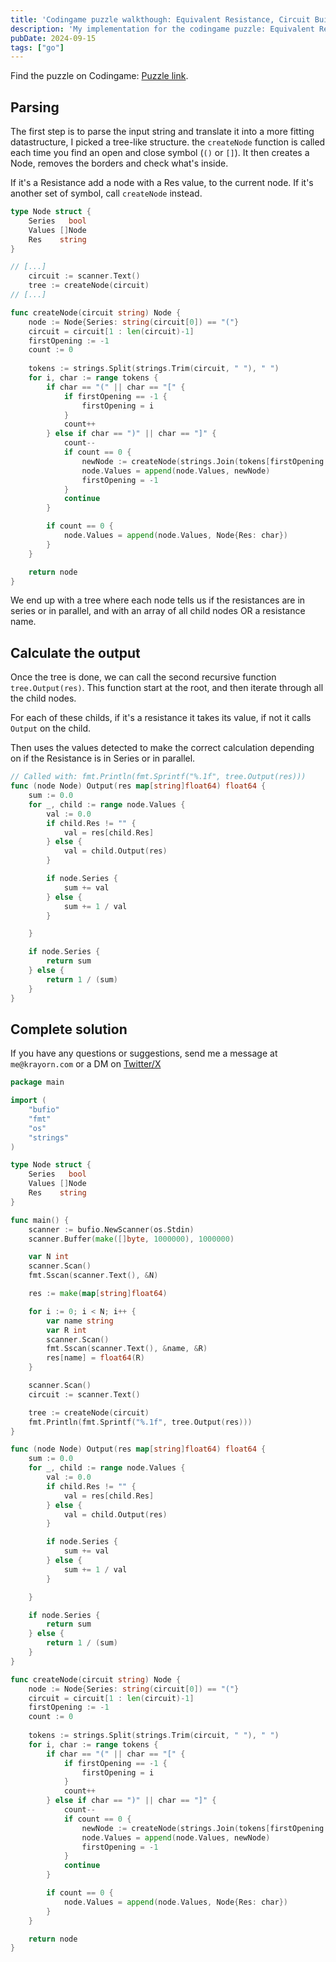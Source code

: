 ```yaml
---
title: 'Codingame puzzle walkthough: Equivalent Resistance, Circuit Building'
description: 'My implementation for the codingame puzzle: Equivalent Resistance, Circuit Building in golang'
pubDate: 2024-09-15
tags: ["go"]
---
```


Find the puzzle on Codingame: [Puzzle link](https://www.codingame.com/ide/puzzle/equivalent-resistance-circuit-building).

## Parsing 

The first step is to parse the input string and translate it into a more fitting datastructure, I picked a tree-like structure.
the `createNode` function is called each time you find an open and close symbol (`()` or `[]`).
It then creates a Node, removes the borders and check what's inside. 

If it's a Resistance add a node with a Res value, to the current node. If it's another set of symbol, call `createNode` instead.

```go
type Node struct {
	Series   bool
	Values []Node
	Res    string
}

// [...]
	circuit := scanner.Text()
	tree := createNode(circuit)
// [...]

func createNode(circuit string) Node {
	node := Node{Series: string(circuit[0]) == "("}
	circuit = circuit[1 : len(circuit)-1]
	firstOpening := -1
	count := 0
	
	tokens := strings.Split(strings.Trim(circuit, " "), " ")
	for i, char := range tokens {
		if char == "(" || char == "[" {
			if firstOpening == -1 {
				firstOpening = i
			}
			count++
		} else if char == ")" || char == "]" {
			count--
			if count == 0 {
				newNode := createNode(strings.Join(tokens[firstOpening : i+1], " "))
				node.Values = append(node.Values, newNode)
				firstOpening = -1
			}
			continue
		}

		if count == 0 {
			node.Values = append(node.Values, Node{Res: char})
		}
	}

	return node
}
```

We end up with a tree where each node tells us if the resistances are in series or in parallel, and with an array of all child nodes OR a resistance name.

## Calculate the output

Once the tree is done, we can call the second recursive function `tree.Output(res)`.
This function start at the root, and then iterate through all the child nodes.

For each of these childs, if it's a resistance it takes its value, if not it calls `Output` on the child.

Then uses the values detected to make the correct calculation depending on if the Resistance is in Series or in parallel.

```go
// Called with: fmt.Println(fmt.Sprintf("%.1f", tree.Output(res)))
func (node Node) Output(res map[string]float64) float64 {
	sum := 0.0
	for _, child := range node.Values {
		val := 0.0
		if child.Res != "" {
			val = res[child.Res]
		} else {
			val = child.Output(res)
		}

		if node.Series {
			sum += val
		} else {
			sum += 1 / val
		}

	}

	if node.Series {
		return sum
	} else {
		return 1 / (sum)
	}
}
```

## Complete solution

If you have any questions or suggestions, send me a message at `me@krayorn.com` or a DM on [Twitter/X](https://x.com/Krayorn)

```go
package main

import (
	"bufio"
	"fmt"
	"os"
	"strings"
)

type Node struct {
	Series   bool
	Values []Node
	Res    string
}

func main() {
	scanner := bufio.NewScanner(os.Stdin)
	scanner.Buffer(make([]byte, 1000000), 1000000)

	var N int
	scanner.Scan()
	fmt.Sscan(scanner.Text(), &N)

	res := make(map[string]float64)

	for i := 0; i < N; i++ {
		var name string
		var R int
		scanner.Scan()
		fmt.Sscan(scanner.Text(), &name, &R)
		res[name] = float64(R)
	}

	scanner.Scan()
	circuit := scanner.Text()

	tree := createNode(circuit)
	fmt.Println(fmt.Sprintf("%.1f", tree.Output(res)))
}

func (node Node) Output(res map[string]float64) float64 {
	sum := 0.0
	for _, child := range node.Values {
		val := 0.0
		if child.Res != "" {
			val = res[child.Res]
		} else {
			val = child.Output(res)
		}

		if node.Series {
			sum += val
		} else {
			sum += 1 / val
		}

	}

	if node.Series {
		return sum
	} else {
		return 1 / (sum)
	}
}

func createNode(circuit string) Node {
	node := Node{Series: string(circuit[0]) == "("}
	circuit = circuit[1 : len(circuit)-1]
	firstOpening := -1
	count := 0
	
	tokens := strings.Split(strings.Trim(circuit, " "), " ")
	for i, char := range tokens {
		if char == "(" || char == "[" {
			if firstOpening == -1 {
				firstOpening = i
			}
			count++
		} else if char == ")" || char == "]" {
			count--
			if count == 0 {
				newNode := createNode(strings.Join(tokens[firstOpening : i+1], " "))
				node.Values = append(node.Values, newNode)
				firstOpening = -1
			}
			continue
		}

		if count == 0 {
			node.Values = append(node.Values, Node{Res: char})
		}
	}

	return node
}
```